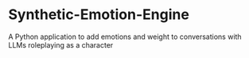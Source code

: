 # Synthetic-Emotion-Engine
A Python application to add emotions and weight to conversations with LLMs roleplaying as a character
